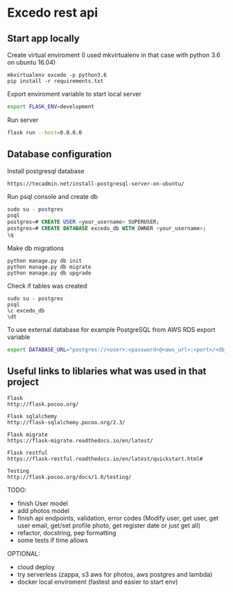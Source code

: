 # Excedo rest api

##  Start app locally
Create virtual enviroment (I used mkvirtualenv in that case with python 3.6 on ubuntu 16.04)
```
mkvirtualenv excedo -p python3.6
pip install -r requirements.txt
```

Export enviroment variable to start local server
```bash
export FLASK_ENV=development
```
Run server
```bash
flask run --host=0.0.0.0
```

## Database configuration
Install postgresql database
```
https://tecadmin.net/install-postgresql-server-on-ubuntu/
```

Run psql console and create db
```sql
sudo su - postgres
psql
postgres=# CREATE USER <your_username> SUPERUSER;
postgres=# CREATE DATABASE excedo_db WITH OWNER <your_username>;
\q
```

Make db migrations
```
python manage.py db init
python manage.py db migrate
python manage.py db upgrade
```

Check if tables was created
```
sudo su - postgres
psql
\c excedo_db
\dt
```

To use external database for example PostgreSQL from AWS RDS export variable
```bash
export DATABASE_URL="postgres://<user>:<password>@<aws_url>:<port>/<db_name>"
```

## Useful links to liblaries what was used in that project
```
Flask
http://flask.pocoo.org/

Flask sqlalchemy
http://flask-sqlalchemy.pocoo.org/2.3/

Flask migrate
https://flask-migrate.readthedocs.io/en/latest/

Flask restful
https://flask-restful.readthedocs.io/en/latest/quickstart.html#

Testing
http://flask.pocoo.org/docs/1.0/testing/
```

TODO: 
- finish User model
- add photos model
- finish api endpoints, validation, error codes (Modify user, get user, get user email, get/set profile photo, get register date or just get all)
- refactor, docstring, pep formatting
- some tests if time allows

OPTIONAL:
- cloud deploy
- try serverless (zappa, s3 aws for photos, aws postgres and lambda)
- docker local enviroment (fastest and easier to start env)